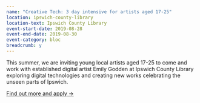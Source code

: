 ```yaml
---
name: "Creative Tech: 3 day intensive for artists aged 17-25"
location: ipswich-county-library
location-text: Ipswich County Library
event-start-date: 2019-08-28
event-end-date: 2019-08-30
event-category: bloc
breadcrumb: y
---
```


This summer, we are inviting young local artists aged 17-25 to come and work with established digital artist Emily Godden at Ipswich County Library exploring digital technologies and creating new works celebrating the unseen parts of Ipswich.

[Find out more and apply &rarr;](/bloc/artists/creative-tech/)
